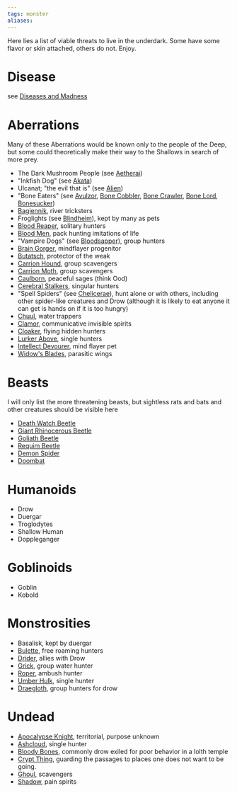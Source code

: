 ```yaml
---
tags: monster
aliases:
---
```


Here lies a list of viable threats to live in the underdark. Some have some flavor or skin attached, others do not. Enjoy.

# Disease
see [Diseases and Madness](https://www.5esrd.com/gamemastering/diseases/)

# Aberrations
Many of these Aberrations would be known only to the people of the Deep, but some could theoretically make their way to the Shallows in search of more prey.
- The Dark Mushroom People (see [Aetherai](https://www.5esrd.com/database/creature/aetherai/))
- "Inkfish Dog" (see [Akata](https://www.5esrd.com/database/creature/akata/))
- Ulcanat; "the evil that is" (see [Alien](https://www.5esrd.com/database/creature/alien/))
- "Bone Eaters" (see [Avulzor](https://www.5esrd.com/database/creature/avulzor/), [Bone Cobbler](https://www.5esrd.com/database/creature/bone-cobbler/), [Bone Crawler](https://www.5esrd.com/database/creature/bone-crawler/), [Bone Lord](https://www.5esrd.com/database/creature/bone-lord/), [Bonesucker](https://www.5esrd.com/database/creature/bonesucker/))
- [Bagiennik](https://www.5esrd.com/database/creature/bagiennik-3pp/), river tricksters
- Froglights (see [Blindheim](https://www.5esrd.com/database/creature/blindheim/)), kept by many as pets 
- [Blood Reaper](https://www.5esrd.com/database/creature/blood-reaper/), solitary hunters
- [Blood Men](https://www.5esrd.com/database/creature/bloodman/), pack hunting imitations of life
- "Vampire Dogs" (see [Bloodsapper](https://www.5esrd.com/database/creature/bloodsapper/)), group hunters
- [Brain Gorger](https://www.5esrd.com/database/creature/brain-gorger/), mindflayer progenitor
- [Butatsch](https://www.5esrd.com/database/creature/butatsch/), protector of the weak
- [Carrion Hound](https://www.5esrd.com/database/creature/carrion-hound/), group scavengers
- [Carrion Moth](https://www.5esrd.com/database/creature/carrion-moth/), group scavengers
- [Caulborn](https://www.5esrd.com/database/creature/caulborn/), peaceful sages (think Ood)
- [Cerebral Stalkers](https://www.5esrd.com/database/creature/cerebral-stalker/), singular hunters
- "Spell Spiders" (see [Chelicerae](https://www.5esrd.com/database/creature/chelicerae-3pp/)), hunt alone or with others, including other spider-like creatures and Drow (although it is likely to eat anyone it can get is hands on if it is too hungry)
- [Chuul](https://www.5esrd.com/database/creature/chuul/), water trappers
- [Clamor](https://www.5esrd.com/database/creature/clamor/), communicative invisible spirits
- [Cloaker](https://www.5esrd.com/database/creature/cloaker/), flying hidden hunters
- [Lurker Above](https://www.5esrd.com/database/creature/lurker-above/), single hunters
- [Intellect Devourer](https://www.5esrd.com/database/creature/intellect-devourer/), mind flayer pet
- [Widow's Blades](https://www.5esrd.com/database/creature/widows-blades/), parasitic wings

# Beasts
I will only list the more threatening beasts, but sightless rats and bats and other creatures should be visible here
- [Death Watch Beetle](https://www.5esrd.com/database/creature/beetle-death-watch/)
- [Giant Rhinocerous Beetle](https://www.5esrd.com/database/creature/beetle-giant-rhinoceros/)
- [Goliath Beetle](https://www.5esrd.com/database/creature/beetle-goliath/)
- [Requim Beetle](https://www.5esrd.com/database/creature/beetle-requiem/)
- [Demon Spider](https://www.5esrd.com/database/creature/demon-spider/)
- [Doombat](https://www.5esrd.com/database/creature/doombat/)

# Humanoids
- Drow
- Duergar
- Troglodytes
- Shallow Human
- Doppleganger

# Goblinoids
- Goblin
- Kobold

# Monstrosities
- Basalisk, kept by duergar
- [Bulette](https://www.dndbeyond.com/monsters/bulette), free roaming hunters
- [Drider](https://www.dndbeyond.com/monsters/drider), allies with Drow
- [Grick](https://www.dndbeyond.com/monsters/grick), group water hunter
- [Roper](https://www.dndbeyond.com/monsters/roper), ambush hunter
- [Umber Hulk](https://www.aidedd.org/dnd/monstres.php?vo=umber-hulk), single hunter
- [Draegloth](https://www.kassoon.com/dnd/monster-stat-block/409/draegloth/), group hunters for drow

# Undead
- [Apocalypse Knight](https://www.5esrd.com/database/creature/apocalypse-knight/), territorial, purpose unknown
- [Ashcloud](https://www.5esrd.com/database/creature/ashcloud/), single hunter
- [Bloody Bones](https://www.5esrd.com/database/creature/bloody-bones-3/), commonly drow exiled for poor behavior in a lolth temple
- [Crypt Thing](https://www.5esrd.com/database/creature/crypt-thing/), guarding the passages to places one does not want to be going.
- [Ghoul](https://www.dndbeyond.com/monsters/ghoul), scavengers
- [Shadow](https://www.5esrd.com/database/creature/overshadow/), pain spirits